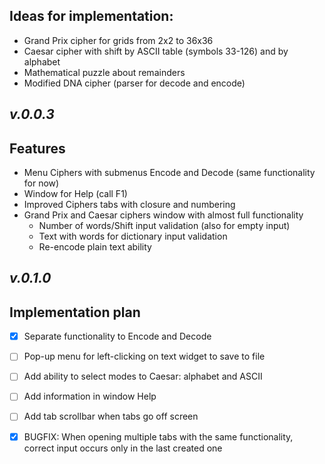 ## Ideas for implementation:
- Grand Prix cipher for grids from 2x2 to 36x36
- Caesar cipher with shift by ASCII table (symbols 33-126) and by alphabet
- Mathematical puzzle about remainders
- Modified DNA cipher (parser for decode and encode)

## _v.0.0.3_
## Features

- Menu Ciphers with submenus Encode and Decode (same functionality for now)
- Window for Help (call F1)
- Improved Ciphers tabs with closure and numbering
- Grand Prix and Caesar ciphers window with almost full functionality
  - Number of words/Shift input validation (also for empty input)
  - Text with words for dictionary input validation
  - Re-encode plain text ability

## _v.0.1.0_
## Implementation plan

* [x] Separate functionality to Encode and Decode
* [ ] Pop-up menu for left-clicking on text widget to save to file
* [ ] Add ability to select modes to Caesar: alphabet and ASCII
* [ ] Add information in window Help
* [ ] Add tab scrollbar when tabs go off screen
* [x] BUGFIX: When opening multiple tabs with the same functionality, correct input occurs only in the last created one 

